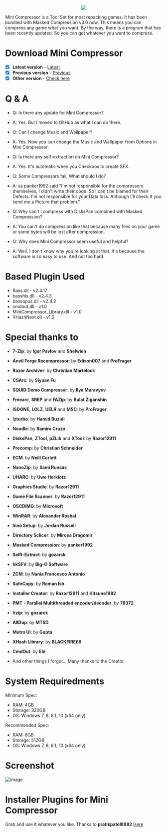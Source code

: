 <p align="center">
  <img src="https://user-images.githubusercontent.com/46277745/214106133-1d304a0c-b909-42c3-a20b-93bdcaedb9ae.png" />
</p>

Mini Compressor is a Tool Set for most repacking games.
It has been bundled with Masked Compression v3.0 now.
This means you can compress any game what you want.
By the way, there is a program that has been recently updated.
So you can get whatever you want to compress.

# Download Mini Compressor
- [x] **Latest version** - [Latest](https://github.com/CarldricGaming/Mini-Compressor/releases/tag/v2025.09.03)
- [x] **Previous version** - [Previous](https://github.com/CarldricGaming/Mini-Compressor/releases/tag/v2024.07.24)
- [x] **Other version** - [Check here](https://github.com/CarldricGaming/Mini-Compressor/releases)

# Q & A
* Q: Is there any update for Mini Compressor?
* A: Yes. But I moved to GitHub as what I can do there.

* Q: Can I change Music and Wallpaper?
* A: Yes. Now you can change the Music and Wallpaper from Options in Mini Compressor.

* Q: Is there any self-extraction on Mini Compressor?
* A: Yes. It's automatic when you Checkbox to create SFX.

* Q: Some Compressors fail, What should I do?
* A: as panker1992 said "I'm not responsible for the compressors themselves, I didn't write their code. So I can't be blamed for their Defects. I'm not responsible for your Data loss. Although I'll check if you send me a Picture that problem."

* Q: Why can't I compress with DisksPan combined with Masked Compression?
* A: You can't do compression like that because many files on your game or some bytes will be lost after compression.

* Q: Why does Mini Compressor seem useful and helpful?
* A: Well, I don't know why you're looking at that. It's because the software is so easy to use. And not too hard.

# Based Plugin Used
* Bass.dll - v2.4.17
* basshls.dll - v2.4.3
* bassopus.dll - v2.4.2
* cmdout.dll - v1.0
* MiniCompressor_Library.dll - v1.0
* XHashNext.dll - v1.0

# Special thanks to 
* **7-Zip**: by **Igor Pavlov** and **Shelwien**
* **Anvil Forge Recompressor**: by **Edison007** and **ProFrager**
* **Razor Archiver**: by **Christian Martelock**
* **CSArc**: by **Siyuan Fu**
* **SQUID Demo Compressor**: by **Ilya Muravyov**
* **Freearc**, **SREP** and **FAZip**: by **Bulat Ziganshin**
* **ISDONE**, **LOLZ**, **UELR** and **MSC**: by **ProFrager**
* **lzturbo**: by **Hamid Buzidi**
* **Noodle**: by **Ramiro Cruzo**
* **DisksPan**, **ZTool**, **pZLib** and **XTool**: by **Razor12911**
* **Precomp**: by **Christian Schneider**
* **ECM**: by **Neill Corlett**
* **NanoZip**: by **Sami Runsas**
* **UHARC**: by **Uwe Herklotz**
* **Graphics Studio**: by **Razor12911**
* **Game File Scanner**: by **Razor12911**
* **OSCDIMG**: by **Microsoft**
* **WinRAR**: by **Alexander Roshal**
* **Inno Setup**: by **Jordan Russell**
* **Directory Sclicer**: by **Mircea Dragomir**
* **Masked Compression**: by **panker1992**
* **Selft-Extract**: by **gozarck**
* **hkSFV**: by **Big-O Software**
* **ZCM**: by **Nania Francesco Antonio**
* **SafeCopy**: by **Roman Ish**
* **Installer Creator**: by **Razor12911** and **Kitsune1982**
* **PMT - Parallel Multithreaded encoder/decoder**: by **78372**
* **lrzip**: by **gozarck**
* **AllDup**: by **MTSD**
* **Metro UI**: by **Gupta**
* **XHash Library**: by **BLACKFIRE69**
* **CmdOut**: by **Ele**

* And other things I forgot... Many thanks to the Creator.

# System Requiredments
Minimum Spec:
* RAM: 4GB
* Storage: 320GB
* OS: Windows 7, 8, 8.1, 10 (x64 only)

Recommended Spec:
* RAM: 8GB
* Storage: 512GB
* OS: Windows 7, 8, 8.1, 10 (x64 only)

# Screenshot
![image](https://github.com/CarldricGaming/Mini-Compressor/assets/46277745/ab77ffe2-8ea9-46fe-b1c8-c393bcc587e4)

# Installer Plugins for Mini Compressor
Grab and use it whatever you like. Thanks to **pratikpatel8982**
[Here](https://fileforums.com/showpost.php?p=491935&postcount=173)

